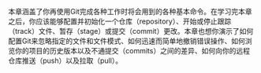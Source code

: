 本章涵盖了你再使用Git完成各种工作时将会用到的各种基本命令。在学习完本章之后，你应该能够配置并初始化一个仓库（repository）、开始或停止跟踪（track）文件、暂存（stage）或提交（commit）更改。本章也想你演示了如何配置Git来忽略指定的文件和文件模式、如何迅速而简单地撤销错误操作、如何浏览你的项目的历史版本以及不通提交（commits）之间的差异、如何向你的远程仓库推送（push）以及拉取（pull）。
